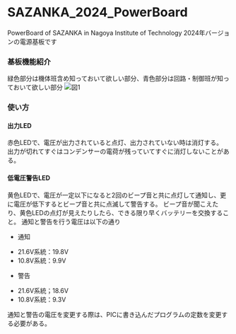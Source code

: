 # SAZANKA_2024_PowerBoard
PowerBoard of SAZANKA in Nagoya Institute of Technology
2024年バージョンの電源基板です
### 基板機能紹介
緑色部分は機体班含め知っておいて欲しい部分、青色部分は回路・制御班が知っておいて欲しい部分
![図1](https://github.com/user-attachments/assets/41b4d23c-b20e-4ea2-a32a-a440a7056c97)

### 使い方
#### 出力LED
赤色LEDで、電圧が出力されていると点灯、出力されていない時は消灯する。
出力が切れてすぐはコンデンサーの電荷が残っていてすぐに消灯しないことがある。

#### 低電圧警告LED
黄色LEDで、電圧が一定以下になると2回のビープ音と共に点灯して通知し、更に電圧が低下するとビープ音と共に点滅して警告する。
ビープ音が聞こえたり、黄色LEDの点灯が見えたりしたら、できる限り早くバッテリーを交換すること。
通知と警告を行う電圧は以下の通り
- 通知
*   21.6V系統：19.8V
*   10.8V系統：9.9V
- 警告
*   21.6V系統；18.6V
*   10.8V系統：9.3V

通知と警告の電圧を変更する際は、PICに書き込んだプログラムの定数を変更する必要がある。

#### 
